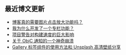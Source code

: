 ## 最近博文更新
<!-- BLOG-POST-LIST:START -->
- [博客真的需要图片点击放大功能吗？](https://xaoxuu.com/blog/20240208/)
- [我为什么开发了一个专栏功能？](https://xaoxuu.com/blog/20240203/)
- [项目警告对构建速度的巨大影响](https://xaoxuu.com/blog/20240111/)
- [关于 ObjC 通知的一个神奇崩溃](https://xaoxuu.com/blog/20240110/)
- [Gallery 标签组件的使用方法和 Unsplash 高清壁纸分享](https://xaoxuu.com/blog/20231223/)
<!-- BLOG-POST-LIST:END -->

